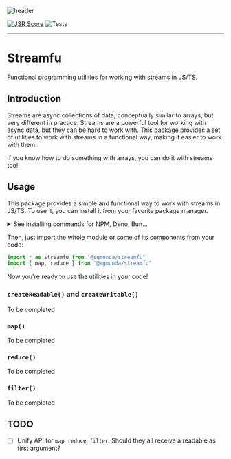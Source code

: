 ![header](https://github.com/user-attachments/assets/97963ef5-68a6-449e-ad16-081a9bdc9103)

[![JSR Score](https://jsr.io/badges/@sgmonda/streamfu/score)](https://jsr.io/@sgmonda/streamfu) ![Tests](https://github.com/github/docs/actions/workflows/test.yml/badge.svg)

---

# Streamfu

Functional programming utilities for working with streams in JS/TS.

## Introduction

Streams are async collections of data, conceptually similar to arrays, but very different in practice. Streams are a powerful tool for working with async data, but they can be hard to work with. This package provides a set of utilities to work with streams in a functional way, making it easier to work with them.

If you know how to do something with arrays, you can do it with streams too!

## Usage

This package provides a simple and functional way to work with streams in JS/TS. To use it, you can install it from your favorite package manager.

<details>
  <summary>See installing commands for NPM, Deno, Bun...</summary>

- npm: `npx jsr add @sgmonda/streamfu`
- yarn: `yarn dlx jsr add @sgmonda/streamfu`
- pnpm: `pnpm dlx jsr add @sgmonda/streamfu`
- deno: `deno add jsr:@sgmonda/streamfu`
- bun: `bunx jsr add @sgmonda/streamfu`

</details>

Then, just import the whole module or some of its components from your code:

```typescript
import * as streamfu from "@sgmonda/streamfu"
import { map, reduce } from "@sgmonda/streamfu"
```

Now you're ready to use the utilities in your code!

### `createReadable()` and `createWritable()`

To be completed

### `map()`

To be completed

### `reduce()`

To be completed

### `filter()`

To be completed

## TODO

- [ ] Unify API for `map`, `reduce`, `filter`. Should they all receive a readable as first argument?
